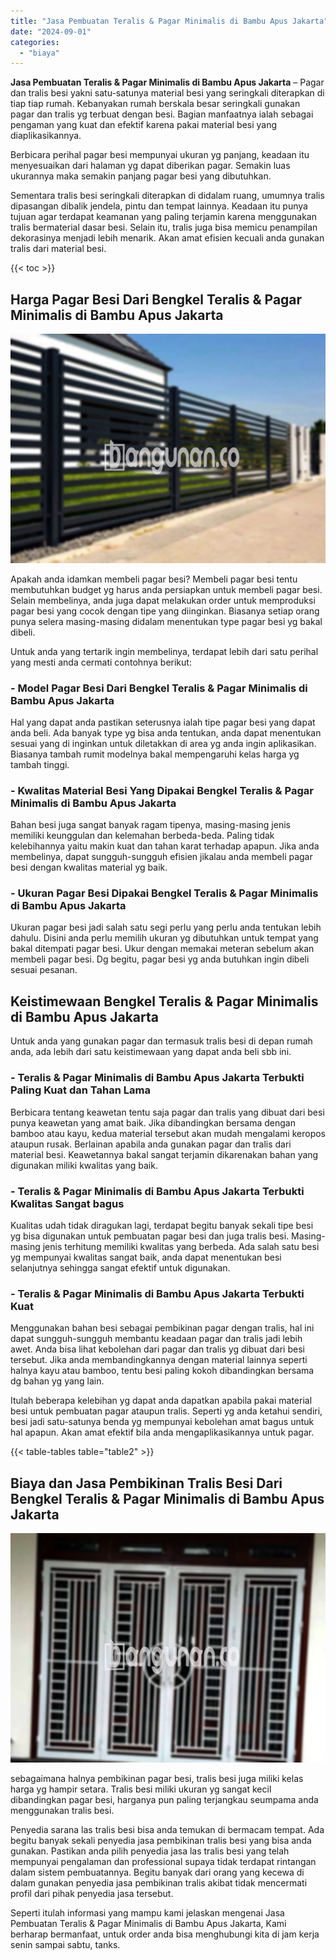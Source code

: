 ```yaml
---
title: "Jasa Pembuatan Teralis & Pagar Minimalis di Bambu Apus Jakarta"
date: "2024-09-01"
categories: 
  - "biaya"
---
```


**Jasa Pembuatan Teralis & Pagar Minimalis di Bambu Apus Jakarta** – Pagar dan tralis besi yakni satu-satunya material besi yang seringkali diterapkan di tiap tiap rumah. Kebanyakan rumah berskala besar seringkali gunakan pagar dan tralis yg terbuat dengan besi. Bagian manfaatnya ialah sebagai pengaman yang kuat dan efektif karena pakai material besi yang diaplikasikannya.

Berbicara perihal pagar besi mempunyai ukuran yg panjang, keadaan itu menyesuaikan dari halaman yg dapat diberikan pagar. Semakin luas ukurannya maka semakin panjang pagar besi yang dibutuhkan.

Sementara tralis besi seringkali diterapkan di didalam ruang, umumnya tralis dipasangan dibalik jendela, pintu dan tempat lainnya. Keadaan itu punya tujuan agar terdapat keamanan yang paling terjamin karena menggunakan tralis bermaterial dasar besi. Selain itu, tralis juga bisa memicu penampilan dekorasinya menjadi lebih menarik. Akan amat efisien kecuali anda gunakan tralis dari material besi.

{{< toc >}}

## Harga Pagar Besi Dari Bengkel Teralis & Pagar Minimalis di Bambu Apus Jakarta

![Jasa Pembuatan Teralis & Pagar Minimalis di Bambu Apus Jakarta](/images/pagar-minimalis-murah-47.png)

Apakah anda idamkan membeli pagar besi? Membeli pagar besi tentu membutuhkan budget yg harus anda persiapkan untuk membeli pagar besi. Selain membelinya, anda juga dapat melakukan order untuk memproduksi pagar besi yang cocok dengan tipe yang diinginkan. Biasanya setiap orang punya selera masing-masing didalam menentukan type pagar besi yg bakal dibeli.

Untuk anda yang tertarik ingin membelinya, terdapat lebih dari satu perihal yang mesti anda cermati contohnya berikut:
### \- Model Pagar Besi Dari Bengkel Teralis & Pagar Minimalis di Bambu Apus Jakarta

Hal yang dapat anda pastikan seterusnya ialah tipe pagar besi yang dapat anda beli. Ada banyak type yg bisa anda tentukan, anda dapat menentukan sesuai yang di inginkan untuk diletakkan di area yg anda ingin aplikasikan. Biasanya tambah rumit modelnya bakal mempengaruhi kelas harga yg tambah tinggi.

### \- Kwalitas Material Besi Yang Dipakai Bengkel Teralis & Pagar Minimalis di Bambu Apus Jakarta

Bahan besi juga sangat banyak ragam tipenya, masing-masing jenis memiliki keunggulan dan kelemahan berbeda-beda. Paling tidak kelebihannya yaitu makin kuat dan tahan karat terhadap apapun. Jika anda membelinya, dapat sungguh-sungguh efisien jikalau anda membeli pagar besi dengan kwalitas material yg baik.

### \- Ukuran Pagar Besi Dipakai Bengkel Teralis & Pagar Minimalis di Bambu Apus Jakarta

Ukuran pagar besi jadi salah satu segi perlu yang perlu anda tentukan lebih dahulu. Disini anda perlu memilih ukuran yg dibutuhkan untuk tempat yang bakal ditempati pagar besi. Ukur dengan memakai meteran sebelum akan membeli pagar besi. Dg begitu, pagar besi yg anda butuhkan ingin dibeli sesuai pesanan.

## Keistimewaan Bengkel Teralis & Pagar Minimalis di Bambu Apus Jakarta

Untuk anda yang gunakan pagar dan termasuk tralis besi di depan rumah anda, ada lebih dari satu keistimewaan yang dapat anda beli sbb ini.

### \- Teralis & Pagar Minimalis di Bambu Apus Jakarta Terbukti Paling Kuat dan Tahan Lama

Berbicara tentang keawetan tentu saja pagar dan tralis yang dibuat dari besi punya keawetan yang amat baik. Jika dibandingkan bersama dengan bamboo atau kayu, kedua material tersebut akan mudah mengalami keropos ataupun rusak. Berlainan apabila anda gunakan pagar dan tralis dari material besi. Keawetannya bakal sangat terjamin dikarenakan bahan yang digunakan miliki kwalitas yang baik.

### \- Teralis & Pagar Minimalis di Bambu Apus Jakarta Terbukti Kwalitas Sangat bagus

Kualitas udah tidak diragukan lagi, terdapat begitu banyak sekali tipe besi yg bisa digunakan untuk pembuatan pagar besi dan juga tralis besi. Masing-masing jenis terhitung memiliki kwalitas yang berbeda. Ada salah satu besi yg mempunyai kwalitas sangat baik, anda dapat menentukan besi selanjutnya sehingga sangat efektif untuk digunakan.

### \- Teralis & Pagar Minimalis di Bambu Apus Jakarta Terbukti Kuat

Menggunakan bahan besi sebagai pembikinan pagar dengan tralis, hal ini dapat sungguh-sungguh membantu keadaan pagar dan tralis jadi lebih awet. Anda bisa lihat kebolehan dari pagar dan tralis yg dibuat dari besi tersebut. Jika anda membandingkannya dengan material lainnya seperti halnya kayu atau bamboo, tentu besi paling kokoh dibandingkan bersama dg bahan yg yang lain.

Itulah beberapa kelebihan yg dapat anda dapatkan apabila pakai material besi untuk pembuatan pagar ataupun tralis. Seperti yg anda ketahui sendiri, besi jadi satu-satunya benda yg mempunyai kebolehan amat bagus untuk hal apapun. Akan amat efektif bila anda mengaplikasikannya untuk pagar.

{{< table-tables table="table2" >}}

## Biaya dan Jasa Pembikinan Tralis Besi Dari Bengkel Teralis & Pagar Minimalis di Bambu Apus Jakarta

![Jasa Pembuatan Teralis & Pagar Minimalis di Bambu Apus Jakarta](/images/teralis-minimalis-murah-17.png)

sebagaimana halnya pembikinan pagar besi, tralis besi juga miliki kelas harga yg hampir setara. Tralis besi miliki ukuran yg sangat kecil dibandingkan pagar besi, harganya pun paling terjangkau seumpama anda menggunakan tralis besi.

Penyedia sarana las tralis besi bisa anda temukan di bermacam tempat. Ada begitu banyak sekali penyedia jasa pembikinan tralis besi yang bisa anda gunakan. Pastikan anda pilih penyedia jasa las tralis besi yang telah mempunyai pengalaman dan professional supaya tidak terdapat rintangan dalam sistem pembuatannya. Begitu banyak dari orang yang kecewa di dalam gunakan penyedia jasa pembikinan tralis akibat tidak mencermati profil dari pihak penyedia jasa tersebut.

Seperti itulah informasi yang mampu kami jelaskan mengenai Jasa Pembuatan Teralis & Pagar Minimalis di Bambu Apus Jakarta, Kami berharap bermanfaat, untuk order anda bisa menghubungi kita di jam kerja senin sampai sabtu, tanks.
